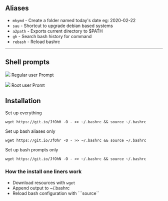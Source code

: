 
##  Aliases

* ```mkymd``` - Create a folder named today's date eg: 2020-02-22
* ```sau``` - Shortcut to upgrade debian based systems
* ```a2path``` - Exports current directory to $PATH
* ```gh``` - Search bash history for command
* ```rebash``` - Reload bashrc
---

## Shell prompts
![](https://i.imgur.com/V3taYed.png)
Regular user Prompt

![](https://i.imgur.com/MFYDfV1.png)
Root user Promt

## Installation
Set up everything
```
wget https://git.io/JfOhH -O - >> ~/.bashrc && source ~/.bashrc
```
Set up bash aliases only

```
wget https://git.io/JfOhr -O - >> ~/.bashrc && source ~/.bashrc
```
Set up bash prompts only

```
wget https://git.io/JfOhN -O - >> ~/.bashrc && source ~/.bashrc
```
### How the install one liners work
* Download resources with ```wget```
* Append output to ~/.bashrc 
* Reload bash configuration with ```source``
